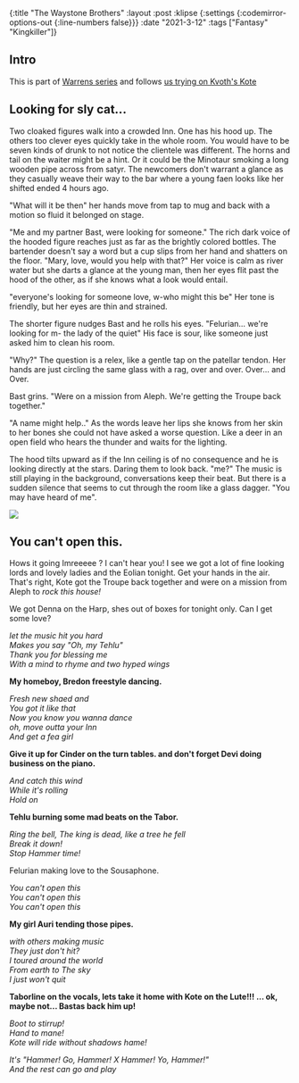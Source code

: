 {:title "The Waystone Brothers"
 :layout :post
 :klipse {:settings {:codemirror-options-out {:line-numbers false}}}
 :date "2021-3-12"
 :tags  ["Fantasy" "Kingkiller"]}
 
## Intro 
 
This is part of [Warrens series](/posts-output/2021-1-15-bone-and-crystal) and follows [us trying on Kvoth's Kote](/posts-output/kote)

## Looking for sly cat...

Two cloaked figures walk into a crowded Inn. One has his hood up. The others too clever eyes quickly take in the whole room. You would have to be seven kinds of drunk to not notice the clientele was different. The horns and tail on the waiter might be a hint. Or it could be the Minotaur smoking a long wooden pipe across from satyr. The newcomers don't warrant a glance as they casually weave their way to the bar where a young faen looks like her shifted ended 4 hours ago.

"What will it be then" her hands move from tap to mug and back with a motion so fluid it belonged on stage.

"Me and my partner Bast, were looking for someone." The rich dark voice of the hooded figure reaches just as far as the brightly colored bottles. The bartender doesn't say a word but a cup slips from her hand and shatters on the floor. "Mary, love, would you help with that?" Her voice is calm as river water but she darts a glance at the young man, then her eyes flit past the hood of the other, as if she knows what a look would entail.

"everyone's looking for someone love, w-who might this be" Her tone is friendly, but her eyes are thin and strained.

The shorter figure nudges Bast and he rolls his eyes. "Felurian... we're looking for m- the lady of the quiet" His face is sour, like someone just asked him to clean his room.

"Why?" The question is a relex, like a gentle tap on the patellar tendon. Her hands are just circling the same glass with a rag, over and over. Over... and Over.

Bast grins. "Were on a mission from Aleph. We're getting the Troupe back together."

"A name might help.." As the words leave her lips she knows from her skin to her bones she could not have asked a worse question. Like a deer in an open field who hears the thunder and waits for the lighting.

The hood tilts upward as if the Inn ceiling is of no consequence and he is looking directly at the stars. Daring them to look back. "me?" The music is still playing in the background, conversations keep their beat. But there is a sudden silence that seems to cut through the room like a glass dagger. "You may have heard of me".


<img src="/img/blodless-music.webp">


## You can't open this.

Hows it going Imreeeee ?
I can't hear you! I see we got a lot of fine looking lords and lovely ladies and the Eolian tonight.  Get your hands in the air. That's right, Kote got the Troupe back together and were on a mission from Aleph to _rock this house!_

We got Denna on the Harp, shes out of boxes for tonight only. Can I get some love?

_let the music hit you hard_
<br>
_Makes you say "Oh, my Tehlu"_
<br>
_Thank you for blessing me_
<br>
_With a mind to rhyme and two hyped wings_

 **My homeboy, Bredon freestyle dancing.**

_Fresh new shaed and_
<br>
_You got it like that_
<br>
_Now you know you wanna dance_
<br>
_oh, move outta your Inn_
<br>
_And get a fea girl_

**Give it up for Cinder on the turn tables. and don't forget Devi doing business on the piano.**

_And catch this wind_
<br>
_While it's rolling_
<br>
_Hold on_

   **Tehlu burning some mad beats on the Tabor.**

_Ring the bell, The king is dead, like a tree he fell_
<br>
_Break it down!_
<br>
_Stop Hammer time!_

Felurian making love to the Sousaphone.

_You can't open this_
<br>
_You can't open this_
<br>
_You can't open this_

  **My girl Auri tending those pipes.**

_with others making music_
<br>
_They just don't hit?_
<br>
_I toured around the world_
<br>
_From earth to The sky_
<br>
_I just won't quit_

**Taborline on the vocals, lets take it home with Kote on the Lute!!! ... ok, maybe not... Bastas back him up!**

_Boot to stirrup!_
<br>
_Hand to mane!_
<br>
_Kote will ride without shadows hame!_

_It's "Hammer! Go, Hammer! X Hammer! Yo, Hammer!"_
<br>
_And the rest can go and play_

